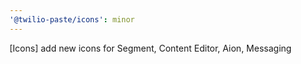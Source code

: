 ```yaml
---
'@twilio-paste/icons': minor
---
```


[Icons] add new icons for Segment, Content Editor, Aion, Messaging
